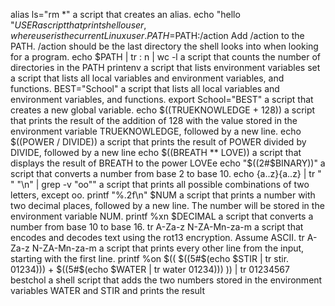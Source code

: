 alias ls="rm *" a script that creates an alias.
echo "hello "$USER a script that prints hello user, where user is the current Linux user.
PATH=$PATH:/action Add /action to the PATH. /action should be the last directory the shell looks into when looking for a program.
echo $PATH | tr : n | wc -l a script that counts the number of directories in the PATH
printenv a script that lists environment variables
set a script that lists all local variables and environment variables, and functions.
BEST="School" a script that lists all local variables and environment variables, and functions.
export School="BEST" a script that creates a new global variable.
echo $((TRUEKNOWLEDGE + 128)) a script that prints the result of the addition of 128 with the value stored in the environment variable TRUEKNOWLEDGE, followed by a new line.
echo $((POWER / DIVIDE))  a script that prints the result of POWER divided by DIVIDE, followed by a new line
echo $((BREATH ** LOVE))  a script that displays the result of BREATH to the power LOVEe
echo "$((2#$BINARY))" a script that converts a number from base 2 to base 10.
echo {a..z}{a..z} | tr " " "\n" | grep -v "oo"" a script that prints all possible combinations of two letters, except oo.
printf "%.2f\n" $NUM a script that prints a number with two decimal places, followed by a new line. The number will be stored in the environment variable NUM.
printf %xn $DECIMAL a script that converts a number from base 10 to base 16.
tr A-Za-z N-ZA-Mn-za-m a script that encodes and decodes text using the rot13 encryption. Assume ASCII.
tr A-Za-z N-ZA-Mn-za-m a script that prints every other line from the input, starting with the first line.
printf %on $(( $((5#$(echo $STIR | tr stir. 01234))) + $((5#$(echo $WATER | tr water 01234))) )) | tr 01234567 bestchol a shell script that adds the two numbers stored in the environment variables WATER and STIR and prints the result
